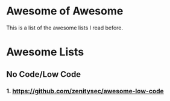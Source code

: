 # Awesome of Awesome
This is a list of the awesome lists I read before.

# Awesome Lists

## No Code/Low Code
### 1. https://github.com/zenitysec/awesome-low-code
